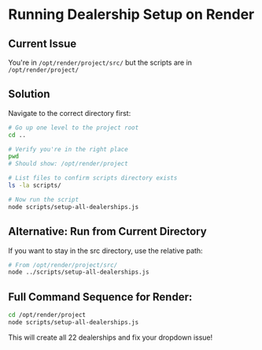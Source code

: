 # Running Dealership Setup on Render

## Current Issue
You're in `/opt/render/project/src/` but the scripts are in `/opt/render/project/`

## Solution
Navigate to the correct directory first:

```bash
# Go up one level to the project root
cd ..

# Verify you're in the right place
pwd
# Should show: /opt/render/project

# List files to confirm scripts directory exists
ls -la scripts/

# Now run the script
node scripts/setup-all-dealerships.js
```

## Alternative: Run from Current Directory
If you want to stay in the src directory, use the relative path:

```bash
# From /opt/render/project/src/
node ../scripts/setup-all-dealerships.js
```

## Full Command Sequence for Render:
```bash
cd /opt/render/project
node scripts/setup-all-dealerships.js
```

This will create all 22 dealerships and fix your dropdown issue!